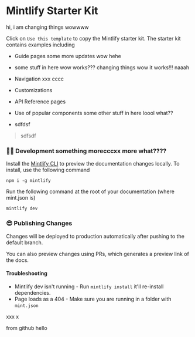 # Mintlify Starter Kit

hi, i am changing things wowwww

Click on `Use this template` to copy the Mintlify starter kit. The starter kit contains examples including

- Guide pages some more updates wow hehe

- some stuff in here wow works??? changing things wow it works!!! naaah

- Navigation xxx cccc

- Customizations

- API Reference pages

- Use of popular components some other stuff in here loool what??

- sdfdsf

> sdfsdf

### 👩‍💻 Development something morecccxx more what????

Install the [Mintlify CLI](https://www.npmjs.com/package/mintlify) to preview the documentation changes locally. To install, use the following command

```
npm i -g mintlify
```

Run the following command at the root of your documentation (where mint.json is)

```
mintlify dev
```

### 😎 Publishing Changes

Changes will be deployed to production automatically after pushing to the default branch.

You can also preview changes using PRs, which generates a preview link of the docs.

#### Troubleshooting

- Mintlify dev isn't running - Run `mintlify install` it'll re-install dependencies.
- Page loads as a 404 - Make sure you are running in a folder with `mint.json`

xxx x

from github hello